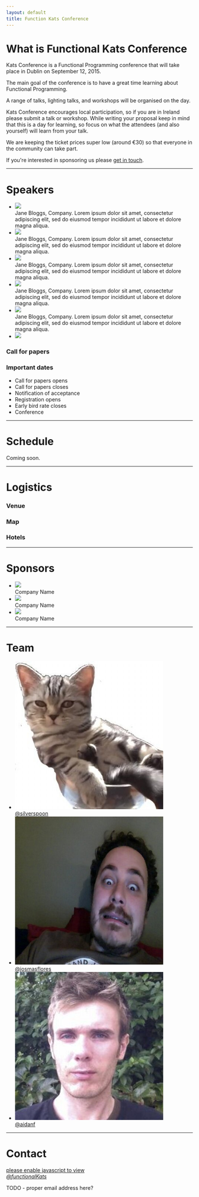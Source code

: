 ```yaml
---
layout: default
title: Function Kats Conference
---
```

<a name="what"></a>

# What is Functional Kats Conference

Kats Conference is a Functional Programming conference that will take place in Dublin on September 12, 2015.

The main goal of the conference is to have a great time learning about Functional Programming.

A range of talks, lighting talks, and workshops will be organised on the day.

Kats Conference encourages local participation, so if you are in Ireland please submit a talk or workshop. While writing your proposal keep in mind that this is a day for learning, so focus on what the attendees (and also yourself) will learn from your talk.

We are keeping the ticket prices super low (around &euro;30) so that everyone in the community can take part.

If you're interested in sponsoring us please [get in touch](#contact).

<hr/>

<a name="speakers"></a>

# Speakers

<ul class="small-block-grid-2 medium-block-grid-3 large-block-grid-4">
  <li>
  <img src="http://placehold.it/200x200">
  <div class="caption">Jane Bloggs, Company. Lorem ipsum dolor sit amet, consectetur adipiscing elit, sed do eiusmod tempor incididunt ut labore et dolore magna aliqua.</div>
  </li>
  <li>
  <img src="http://placehold.it/200x200">
  <div class="caption">Jane Bloggs, Company. Lorem ipsum dolor sit amet, consectetur adipiscing elit, sed do eiusmod tempor incididunt ut labore et dolore magna aliqua.</div>
  </li>
  <li>
  <img src="http://placehold.it/200x200">
  <div class="caption">Jane Bloggs, Company. Lorem ipsum dolor sit amet, consectetur adipiscing elit, sed do eiusmod tempor incididunt ut labore et dolore magna aliqua.</div>
  </li>
  <li>
  <img src="http://placehold.it/200x200">
  <div class="caption">Jane Bloggs, Company. Lorem ipsum dolor sit amet, consectetur adipiscing elit, sed do eiusmod tempor incididunt ut labore et dolore magna aliqua.</div>
  </li>
  <li>
  <img src="http://placehold.it/200x200">
  <div class="caption">Jane Bloggs, Company. Lorem ipsum dolor sit amet, consectetur adipiscing elit, sed do eiusmod tempor incididunt ut labore et dolore magna aliqua.</div>
  </li>
  <li>
  <img src="http://placehold.it/200x200">
  </li>
</ul>

### Call for papers


### Important dates

* Call for papers opens
* Call for papers closes
* Notification of acceptance
* Registration opens
* Early bird rate closes
* Conference

<hr/>

<a name="schedule"></a>
# Schedule

Coming soon.

<hr/>

<a name="logistics"></a>
# Logistics

### Venue

### Map

### Hotels

<hr/>

<a name="sponsors"></a>
# Sponsors

<ul class="small-block-grid-1 medium-block-grid-1 large-block-grid-2">
  <li>
  <img src="http://placehold.it/600x200">
  <div class="caption">Company Name</div>
  </li>

  <li>
  <img src="http://placehold.it/600x200">
  <div class="caption">Company Name</div>
  </li>

  <li>
  <img src="http://placehold.it/600x200">
  <div class="caption">Company Name</div>
  </li>

</ul>

<hr/>

<a name="team"></a>
# Team

<ul id="team" class="small-block-grid-2 medium-block-grid-3 large-block-grid-4">
  <li>
  <img src="images/avatars/silverspoon.jpeg">
  <div class="caption"><a href="http://twitter.com/silverspoon">@silverspoon</a></div>
  </li>
  <li>
  <img src="images/avatars/jos.jpeg">
  <div class="caption"><a href="http://twitter.com/josmasflores">@josmasflores</a></div>
  </li>
  <li>
  <img src="images/avatars/aidanf.jpeg">
  <div class="caption"><a href="http://twitter.com/aidanf">@aidanf</a></div>
  </li>
</ul>


<hr/>

<a name="contact"></a>
# Contact

<div class="contact">
<a href="#"><i class="fa fa-envelope"></i> <span id="my-email">please enable javascript to view</span></a><br/>
    <a href="http://www.twitter.com/functionalKats"><i class="fa fa-twitter-square">@functionalKats</i></a>
</div>

<p>TODO - proper email address here?</p>

<script>
$('#my-email').html(function(){
var e = "hello";
var a = "@";
var d = "functionalkats";
var c = ".com";
var h = 'mailto:' + e + a + d + c;
$(this).parent('a').attr('href', h);
return e + a + d + c;
});
</script>
